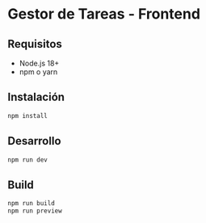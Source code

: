 # Gestor de Tareas - Frontend

## Requisitos
- Node.js 18+
- npm o yarn

## Instalación
```bash
npm install
```

## Desarrollo
```bash
npm run dev
```

## Build
```bash
npm run build
npm run preview
```
